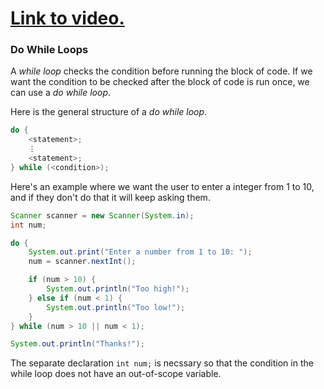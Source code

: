 # [Link to video.](https://www.youtube.com/watch?v=gdCW0pR7b3M&list=PLVD25niNi0BkgQHyEFkuuBp_IQ4q67jIC)

### Do While Loops

A *while loop* checks the condition before running the block of code. If we want the condition to be checked after the block of code is run once, we can use a *do while loop*. 

Here is the general structure of a *do while loop*.

```java
do {
    <statement>;
    ⋮
    <statement>;
} while (<condition>);
```

Here's an example where we want the user to enter a integer from 1 to 10, and if they don't do that it will keep asking them.

```java
Scanner scanner = new Scanner(System.in);
int num;

do {
    System.out.print("Enter a number from 1 to 10: ");
    num = scanner.nextInt(); 

    if (num > 10) {
        System.out.println("Too high!");
    } else if (num < 1) {
        System.out.println("Too low!");
    }
} while (num > 10 || num < 1);

System.out.println("Thanks!");
```

The separate declaration `int num;` is necssary so that the condition in the while loop does not have an out-of-scope variable. 
